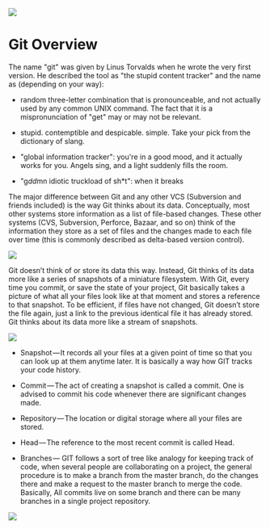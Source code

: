 ![](https://cdn-images-1.medium.com/max/2000/1*D2NgKZ1T7LYXrFPAXnorTg.jpeg)

# Git Overview

The name "git" was given by Linus Torvalds when he wrote the very first version. He described the tool as "the stupid content tracker" and the name as (depending on your way):

* random three-letter combination that is pronounceable, and not actually used by any common UNIX command. The fact that it is a mispronunciation of "get" may or may not be relevant.

* stupid. contemptible and despicable. simple. Take your pick from the dictionary of slang.

* "global information tracker": you're in a good mood, and it actually works for you. Angels sing, and a light suddenly fills the room.

* "g*dd*mn idiotic truckload of sh\*t": when it breaks

The major difference between Git and any other VCS (Subversion and friends included) is the way Git thinks about its data. Conceptually, most other systems store information as a list of file-based changes. These other systems (CVS, Subversion, Perforce, Bazaar, and so on) think of the information they store as a set of files and the changes made to each file over time (this is commonly described as delta-based version control).

![](https://cdn-images-1.medium.com/max/1600/1*6ywHRvYfgRVCSL_4xh1Mfw.png)

Git doesn’t think of or store its data this way. Instead, Git thinks of its data more like a series of snapshots of a miniature filesystem. With Git, every time you commit, or save the state of your project, Git basically takes a picture of what all your files look like at that moment and stores a reference to that snapshot. To be efficient, if files have not changed, Git doesn’t store the file again, just a link to the previous identical file it has already stored. Git thinks about its data more like a stream of snapshots.

![](https://cdn-images-1.medium.com/max/1600/0*V1iIPrfbxJFLOQEU.png)

* Snapshot — It records all your files at a given point of time so that you can look up at them anytime later. It is basically a way how GIT tracks your code history.

* Commit — The act of creating a snapshot is called a commit. One is advised to commit his code whenever there are significant changes made.

* Repository — The location or digital storage where all your files are stored.

* Head — The reference to the most recent commit is called Head.

* Branches —
  GIT follows a sort of tree like analogy for keeping track of code, when several people are collaborating on a project, the general procedure is to make a branch from the master branch, do the changes there and make a request to the master branch to merge the code.
  Basically, All commits live on some branch and there can be many branches in a single project repository.

![](https://cdn-images-1.medium.com/max/1600/0*-8t0j0AN8GL2OP9y.png)
